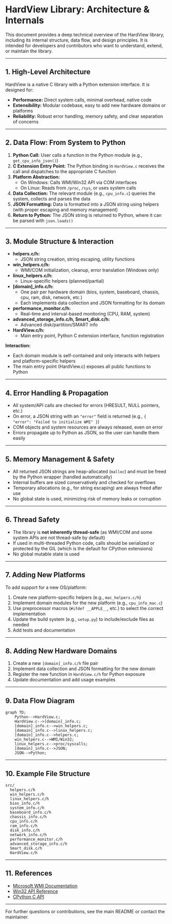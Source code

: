 # HardView Library: Architecture & Internals

This document provides a deep technical overview of the HardView library, including its internal structure, data flow, and design principles. It is intended for developers and contributors who want to understand, extend, or maintain the library.

---

## 1. High-Level Architecture

HardView is a native C library with a Python extension interface. It is designed for:
- **Performance:** Direct system calls, minimal overhead, native code
- **Extensibility:** Modular codebase, easy to add new hardware domains or platforms
- **Reliability:** Robust error handling, memory safety, and clear separation of concerns

---

## 2. Data Flow: From System to Python

1. **Python Call:** User calls a function in the Python module (e.g., `get_cpu_info_json()`)
2. **C Extension Entry Point:** The Python binding in `HardView.c` receives the call and dispatches to the appropriate C function
3. **Platform Abstraction:**
    - On Windows: Calls WMI/Win32 API via COM interfaces
    - On Linux: Reads from `/proc`, `/sys`, or uses system calls
4. **Data Collection:** The relevant module (e.g., `cpu_info.c`) queries the system, collects and parses the data
5. **JSON Formatting:** Data is formatted into a JSON string using helpers (with proper escaping and memory management)
6. **Return to Python:** The JSON string is returned to Python, where it can be parsed with `json.loads()`

---

## 3. Module Structure & Interaction

- **helpers.c/h:**
  - JSON string creation, string escaping, utility functions
- **win_helpers.c/h:**
  - WMI/COM initialization, cleanup, error translation (Windows only)
- **linux_helpers.c/h:**
  - Linux-specific helpers (planned/partial)
- **[domain]_info.c/h:**
  - One pair per hardware domain (bios, system, baseboard, chassis, cpu, ram, disk, network, etc.)
  - Each implements data collection and JSON formatting for its domain
- **performance_monitor.c/h:**
  - Real-time and interval-based monitoring (CPU, RAM, system)
- **advanced_storage_info.c/h, Smart_disk.c/h:**
  - Advanced disk/partition/SMART info
- **HardView.c/h:**
  - Main entry point, Python C extension interface, function registration

**Interaction:**
- Each domain module is self-contained and only interacts with helpers and platform-specific helpers
- The main entry point (HardView.c) exposes all public functions to Python

---

## 4. Error Handling & Propagation

- All system/API calls are checked for errors (HRESULT, NULL pointers, etc.)
- On error, a JSON string with an `"error"` field is returned (e.g., `{ "error": "Failed to initialize WMI" }`)
- COM objects and system resources are always released, even on error
- Errors propagate up to Python as JSON, so the user can handle them easily

---

## 5. Memory Management & Safety

- All returned JSON strings are heap-allocated (`malloc`) and must be freed by the Python wrapper (handled automatically)
- Internal buffers are sized conservatively and checked for overflows
- Temporary allocations (e.g., for string escaping) are always freed after use
- No global state is used, minimizing risk of memory leaks or corruption

---

## 6. Thread Safety

- The library is **not inherently thread-safe** (as WMI/COM and some system APIs are not thread-safe by default)
- If used in multi-threaded Python code, calls should be serialized or protected by the GIL (which is the default for CPython extensions)
- No global mutable state is used

---

## 7. Adding New Platforms

To add support for a new OS/platform:
1. Create new platform-specific helpers (e.g., `mac_helpers.c/h`)
2. Implement domain modules for the new platform (e.g., `cpu_info_mac.c`)
3. Use preprocessor macros (`#ifdef __APPLE__`, etc.) to select the correct implementation
4. Update the build system (e.g., `setup.py`) to include/exclude files as needed
5. Add tests and documentation

---

## 8. Adding New Hardware Domains

1. Create a new `[domain]_info.c/h` file pair
2. Implement data collection and JSON formatting for the new domain
3. Register the new function in `HardView.c/h` for Python exposure
4. Update documentation and add usage examples

---

## 9. Data Flow Diagram

```mermaid
graph TD;
    Python-->HardView.c;
    HardView.c-->[domain]_info.c;
    [domain]_info.c-->win_helpers.c;
    [domain]_info.c-->linux_helpers.c;
    [domain]_info.c-->helpers.c;
    win_helpers.c-->WMI/Win32;
    linux_helpers.c-->proc/syscalls;
    [domain]_info.c-->JSON;
    JSON-->Python;
```

---

## 10. Example File Structure

```
src/
  helpers.c/h
  win_helpers.c/h
  linux_helpers.c/h
  bios_info.c/h
  system_info.c/h
  baseboard_info.c/h
  chassis_info.c/h
  cpu_info.c/h
  ram_info.c/h
  disk_info.c/h
  network_info.c/h
  performance_monitor.c/h
  advanced_storage_info.c/h
  Smart_disk.c/h
  HardView.c/h
```

---

## 11. References
- [Microsoft WMI Documentation](https://docs.microsoft.com/en-us/windows/win32/wmisdk/wmi-start-page)
- [Win32 API Reference](https://docs.microsoft.com/en-us/windows/win32/api/)
- [CPython C API](https://docs.python.org/3/c-api/)

---

For further questions or contributions, see the main README or contact the maintainer. 